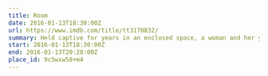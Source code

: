 ```yaml
---
title: Room
date: 2016-01-13T18:30:00Z
url: https://www.imdb.com/title/tt3170832/
summary: Held captive for years in an enclosed space, a woman and her young son finally gain their freedom, allowing the boy to experience the outside world for the first time.
start: 2016-01-13T18:30:00Z
end: 2016-01-13T20:28:00Z
place_id: 9c5wxw58+m4
---
```

